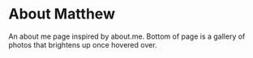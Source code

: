About Matthew
=============
An about me page inspired by about.me.
Bottom of page is a gallery of photos that brightens up once hovered over.